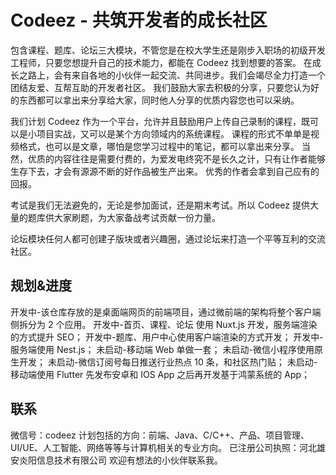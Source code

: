 # Codeez - 共筑开发者的成长社区

包含课程、题库、论坛三大模块，不管您是在校大学生还是刚步入职场的初级开发工程师，只要您想提升自己的技术能力，都能在 Codeez 找到想要的答案。
在成长之路上，会有来自各地的小伙伴一起交流、共同进步。我们会竭尽全力打造一个团结友爱、互帮互助的开发者社区。
我们鼓励大家去积极的分享，只要您认为好的东西都可以拿出来分享给大家，同时他人分享的优质内容您也可以采纳。

我们计划 Codeez 作为一个平台，允许并且鼓励用户上传自己录制的课程，既可以是小项目实战，又可以是某个方向领域内的系统课程。
课程的形式不单单是视频格式，也可以是文章，哪怕是您学习过程中的笔记，都可以拿出来分享。
当然，优质的内容往往是需要付费的，为爱发电终究不是长久之计，只有让作者能够生存下去，才会有源源不断的好作品被生产出来。
优秀的作者会拿到自己应有的回报。

考试是我们无法避免的，无论是参加面试，还是期末考试。所以 Codeez 提供大量的题库供大家刷题，为大家备战考试贡献一份力量。

论坛模块任何人都可创建子版块或者兴趣圈，通过论坛来打造一个平等互利的交流社区。

## 规划&进度

开发中-该仓库存放的是桌面端网页的前端项目，通过微前端的架构将整个客户端侧拆分为 2 个应用。
开发中-首页、课程、论坛 使用 Nuxt.js 开发，服务端渲染的方式提升 SEO；
开发中-题库、用户中心使用客户端渲染的方式开发；
开发中-服务端使用 Nest.js；
未启动-移动端 Web 单做一套；
未启动-微信小程序使用原生开发；
未启动-微信订阅号每日推送行业热点 10 条，和社区热门贴；
未启动-移动端使用 Flutter 先发布安卓和 IOS App 之后再开发基于鸿蒙系统的 App；

## 联系

微信号：codeez
计划包括的方向：前端、Java、C/C++、产品、项目管理、UI/UE、人工智能、网络等等与计算机相关的专业方向。
已注册公司执照：河北雄安炎阳信息技术有限公司
欢迎有想法的小伙伴联系我。
